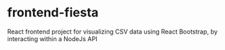 # frontend-fiesta
React frontend project for visualizing CSV data using React Bootstrap, by interacting within a NodeJs API
